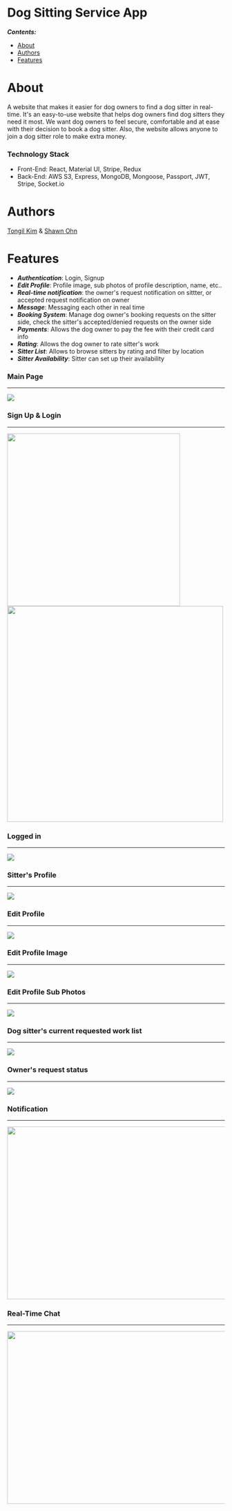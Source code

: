 # Dog Sitting Service App
**_Contents:_**
* [About](#About)
* [Authors](#Authors)
* [Features](#Features)

# About
A website that makes it easier for dog owners to find a dog sitter in real-time. It's an easy-to-use website that helps dog owners find dog sitters they need it most. We want dog owners to feel secure, comfortable and at ease with their decision to book a dog sitter.
Also, the website allows anyone to join a dog sitter role to make extra money.

### Technology Stack
* Front-End: React, Material UI, Stripe, Redux
* Back-End: AWS S3, Express, MongoDB, Mongoose, Passport, JWT, Stripe, Socket.io

# Authors
[Tongil Kim](https://github.com/TongilKim) & [Shawn Ohn](https://github.com/shawnohn)

# Features
* **_Authentication_**: Login, Signup
* **_Edit Profile_**: Profile image, sub photos of profile description, name, etc..
* **_Real-time notification_**: the owner's request notification on sittter, or accepted request notification on owner
* **_Message_**: Messaging each other in real time
* **_Booking System_**: Manage dog owner's booking requests on the sitter side, check the sitter's accepted/denied requests on the owner side
* **_Payments_**: Allows the dog owner to pay the fee with their credit card info
* **_Rating_**: Allows the dog owner to rate sitter's work
* **_Sitter List_**: Allows to browse sitters by rating and filter by location
* **_Sitter Availability_**: Sitter can set up their availability

### Main Page
---
<div>
 <img src="https://user-images.githubusercontent.com/35641052/88823396-6a31b500-d19b-11ea-9063-fd92ff4adba8.JPG"></img> 
</div>

### Sign Up & Login
---
<div style="vertical-align:middle; display:inline-block;">
  <img src="https://user-images.githubusercontent.com/35641052/88820778-25584f00-d198-11ea-83db-f2bd4ab41eab.JPG" width="400" height: "400"></img>
  <img src="https://user-images.githubusercontent.com/35641052/88820882-4a4cc200-d198-11ea-8efe-b13df09e2dd5.JPG" width="500" height: "500"></img>
</div>

### Logged in
---
<div>
 <img src="https://user-images.githubusercontent.com/35641052/88822353-1d99aa00-d19a-11ea-9a3d-bd2bb3d6f3cd.JPG"></img> 
</div>

### Sitter's Profile
---
<div>
 <img src="https://user-images.githubusercontent.com/35641052/88824363-9f8ad280-d19c-11ea-970f-179377a07bbb.JPG"></img> 
</div>

### Edit Profile
---
<div>
 <img src="https://user-images.githubusercontent.com/35641052/88822599-723d2500-d19a-11ea-81b4-35180007cc12.JPG"></img> 
</div>

### Edit Profile Image
---
<div>
 <img src="https://user-images.githubusercontent.com/35641052/88822650-82550480-d19a-11ea-9831-431a18644ab6.JPG"></img> 
</div>

### Edit Profile Sub Photos
---
<div>
 <img src="https://user-images.githubusercontent.com/35641052/88822721-9993f200-d19a-11ea-8b09-e387b519972a.JPG"></img> 
</div>

### Dog sitter's current requested work list
---
<div>
 <img src="https://user-images.githubusercontent.com/35641052/88824863-3d7e9d00-d19d-11ea-85ec-db30b20da80d.JPG"></img> 
</div>

### Owner's request status
---
<div>
 <img src="https://user-images.githubusercontent.com/35641052/88824965-5d15c580-d19d-11ea-86fb-643ed1e31b07.JPG"></img> 
</div>

### Notification
---
<div>
 <img src="https://user-images.githubusercontent.com/35641052/88824090-44f17680-d19c-11ea-9d05-a82a1602d4f2.gif" height="400px" width="800px"></img> 
</div>

### Real-Time Chat
---
<div>
 <img src="https://user-images.githubusercontent.com/35641052/89691381-3cf1af00-d8df-11ea-9863-f1d3f26e23ea.gif" height="400px" width="800px"></img> 
</div>

